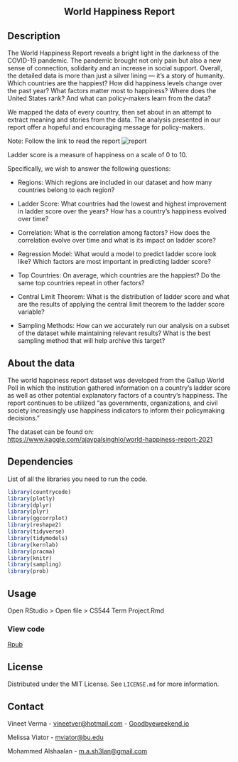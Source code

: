 <h2 align="center">World Happiness Report</h2>


## Description

The World Happiness Report reveals a bright light in the darkness of the COVID-19 pandemic. The pandemic brought not only pain but also a new sense of connection, solidarity and an increase in social support. Overall, the detailed data is more than just a silver lining — it’s a story of humanity. Which countries are the happiest? How did happiness levels change over the past year? What factors matter most to happiness? Where does the United States rank? And what can policy-makers learn from the data?

We mapped the data of every country, then set about in an attempt to extract meaning and stories from the data. The analysis presented in our report offer a hopeful and encouraging message for policy-makers.

Note: Follow the link to read the report ![report](https://rpubs.com/vineetver/931395)

Ladder score is a measure of happiness on a scale of 0 to 10.

Specifically, we wish to answer the following questions:

- Regions: Which regions are included in our dataset and how many countries belong to each region?

- Ladder Score: What countries had the lowest and highest improvement in ladder score over the years? How has a country’s happiness evolved over time?

- Correlation: What is the correlation among factors? How does the correlation evolve over time and what is its impact on ladder score?

- Regression Model: What would a model to predict ladder score look like? Which factors are most important in predicting ladder score?

- Top Countries: On average, which countries are the happiest? Do the same top countries repeat in other factors?

- Central Limit Theorem: What is the distribution of ladder score and what are the results of applying the central limit theorem to the ladder score variable?

- Sampling Methods: How can we accurately run our analysis on a subset of the dataset while maintaining relevant results? What is the best sampling method that will help archive this target?


## About the data

The world happiness report dataset was developed from the Gallup World Poll in which the institution gathered information on a country’s ladder score as well as other potential explanatory factors of a country’s happiness. The report continues to be utilized “as governments, organizations, and civil society increasingly use happiness indicators to inform their policymaking decisions.”

The dataset can be found on: https://www.kaggle.com/ajaypalsinghlo/world-happiness-report-2021

## Dependencies

List of all the libraries you need to run the code.

  ```r
  library(countrycode)
library(plotly)
library(dplyr)
library(plyr)
library(ggcorrplot)
library(reshape2)
library(tidyverse)
library(tidymodels)
library(kernlab)
library(pracma)
library(knitr)
library(sampling)
library(prob)
  ```

## Usage

Open RStudio > Open file > CS544 Term Project.Rmd

### View code

[Rpub](https://rpubs.com/vineetver/864822)

## License

Distributed under the MIT License. See `LICENSE.md` for more information.


## Contact

Vineet Verma - vineetver@hotmail.com - [Goodbyeweekend.io](https://www.goodbyeweekend.io/)

Melissa Viator - mviator@bu.edu

Mohammed Alshaalan - m.a.sh3lan@gmail.com

